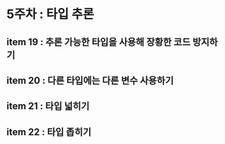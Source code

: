 # 5주차 : 타입 추론

## item 19 : 추론 가능한 타입을 사용해 장황한 코드 방지하기

## item 20 : 다른 타입에는 다른 변수 사용하기

## item 21 : 타입 넓히기

## item 22 : 타입 좁히기
